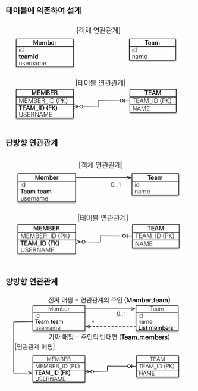 ## 테이블에 의존하여 설계
![img_7.png](img_7.png)
## 단방향 연관관계
![img_8.png](img_8.png)
## 양방향 연관관계
![img_9.png](img_9.png)